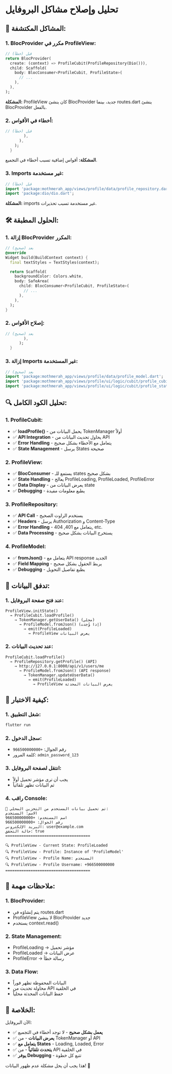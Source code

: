 # تحليل وإصلاح مشاكل البروفايل

## 🚨 **المشاكل المكتشفة:**

### 1. **BlocProvider مكرر في ProfileView:**

```dart
// قبل (خطأ)
return BlocProvider(
  create: (context) => ProfileCubit(ProfileRepository(Dio())),
  child: Scaffold(
    body: BlocConsumer<ProfileCubit, ProfileState>(
      // ...
    ),
  ),
);
```

**المشكلة:** ProfileView كان ينشئ BlocProvider جديد، بينما routes.dart ينشئ BlocProvider بالفعل.

### 2. **أخطاء في الأقواس:**

```dart
// قبل (خطأ)
        ),
      ),
    );
  }
```

**المشكلة:** أقواس إضافية تسبب أخطاء في التجميع.

### 3. **Imports غير مستخدمة:**

```dart
// قبل (خطأ)
import 'package:mothmerah_app/views/profile/data/profile_repository.dart';
import 'package:dio/dio.dart';
```

**المشكلة:** imports غير مستخدمة تسبب تحذيرات.

## 🛠️ **الحلول المطبقة:**

### 1. **إزالة BlocProvider المكرر:**

```dart
// بعد (صحيح)
@override
Widget build(BuildContext context) {
  final textStyles = TextStyles(context);

  return Scaffold(
    backgroundColor: Colors.white,
    body: SafeArea(
      child: BlocConsumer<ProfileCubit, ProfileState>(
        // ...
      ),
    ),
  );
}
```

### 2. **إصلاح الأقواس:**

```dart
// بعد (صحيح)
        ),
      );
  }
```

### 3. **إزالة Imports غير المستخدمة:**

```dart
// بعد (صحيح)
import 'package:mothmerah_app/views/profile/data/profile_model.dart';
import 'package:mothmerah_app/views/profile/ui/logic/cubit/profile_cubit.dart';
import 'package:mothmerah_app/views/profile/ui/logic/cubit/profile_state.dart';
```

## 🔍 **تحليل الكود الكامل:**

### 1. **ProfileCubit:**

- ✅ **loadProfile()** - يحمل البيانات من TokenManager أولاً
- ✅ **API Integration** - يحاول تحديث البيانات من API
- ✅ **Error Handling** - يتعامل مع الأخطاء بشكل صحيح
- ✅ **State Management** - يرسل States صحيحة

### 2. **ProfileView:**

- ✅ **BlocConsumer** - يستمع للـ states بشكل صحيح
- ✅ **State Handling** - يعالج ProfileLoading, ProfileLoaded, ProfileError
- ✅ **Data Display** - يعرض البيانات من state
- ✅ **Debugging** - يطبع معلومات مفيدة

### 3. **ProfileRepository:**

- ✅ **API Call** - يستخدم الراوت الصحيح
- ✅ **Headers** - يرسل Authorization و Content-Type
- ✅ **Error Handling** - يتعامل مع 401, 404, etc.
- ✅ **Data Processing** - يستخرج البيانات بشكل صحيح

### 4. **ProfileModel:**

- ✅ **fromJson()** - يتعامل مع API response الجديد
- ✅ **Field Mapping** - يربط الحقول بشكل صحيح
- ✅ **Debugging** - يطبع تفاصيل التحويل

## 🎯 **تدفق البيانات:**

### 1. **عند فتح صفحة البروفايل:**

```
ProfileView.initState()
  → ProfileCubit.loadProfile()
    → TokenManager.getUserData() (محلي)
      → ProfileModel.fromJson() (إذا وُجدت)
        → emit(ProfileLoaded)
          → ProfileView يعرض البيانات
```

### 2. **عند تحديث البيانات:**

```
ProfileCubit.loadProfile()
  → ProfileRepository.getProfile() (API)
    → http://127.0.0.1:8000/api/v1/users/me
      → ProfileModel.fromJson() (API response)
        → TokenManager.updateUserData()
          → emit(ProfileLoaded)
            → ProfileView يعرض البيانات المحدثة
```

## 🚀 **كيفية الاختبار:**

### 1. **شغل التطبيق:**

```bash
flutter run
```

### 2. **سجل الدخول:**

- رقم الجوال: `+966500000000`
- كلمة المرور: `admin_password_123`

### 3. **انتقل لصفحة البروفايل:**

- يجب أن ترى مؤشر تحميل أولاً
- ثم البيانات تظهر تلقائياً

### 4. **راقب Console:**

```
📱 تم تحميل بيانات المستخدم من التخزين المحلي:
الاسم: المستخدم
اسم المستخدم: +966500000000
رقم الجوال: +966500000000
البريد الإلكتروني: user@example.com
حالة التحقق: true
=====================================

🔍 ProfileView - Current State: ProfileLoaded
🔍 ProfileView - Profile: Instance of 'ProfileModel'
🔍 ProfileView - Profile Name: المستخدم
🔍 ProfileView - Profile Username: +966500000000
=====================================
```

## 🔧 **ملاحظات مهمة:**

### 1. **BlocProvider:**

- يتم إنشاؤه في routes.dart
- ProfileView لا ينشئ BlocProvider جديد
- يستخدم context.read<ProfileCubit>()

### 2. **State Management:**

- ProfileLoading → مؤشر تحميل
- ProfileLoaded → عرض البيانات
- ProfileError → رسالة خطأ

### 3. **Data Flow:**

- البيانات المحفوظة تظهر فوراً
- محاولة تحديث من API في الخلفية
- حفظ البيانات المحدثة محلياً

## 🎉 **الخلاصة:**

الآن البروفايل:

- ✅ **يعمل بشكل صحيح** - لا توجد أخطاء في التجميع
- ✅ **يعرض البيانات** - من TokenManager أو API
- ✅ **يتعامل مع States** - Loading, Loaded, Error
- ✅ **يتحدث تلقائياً** - من API في الخلفية
- ✅ **يوفر Debugging** - تتبع كل خطوة

هذا يجب أن يحل مشكلة عدم ظهور البيانات! 🚀
